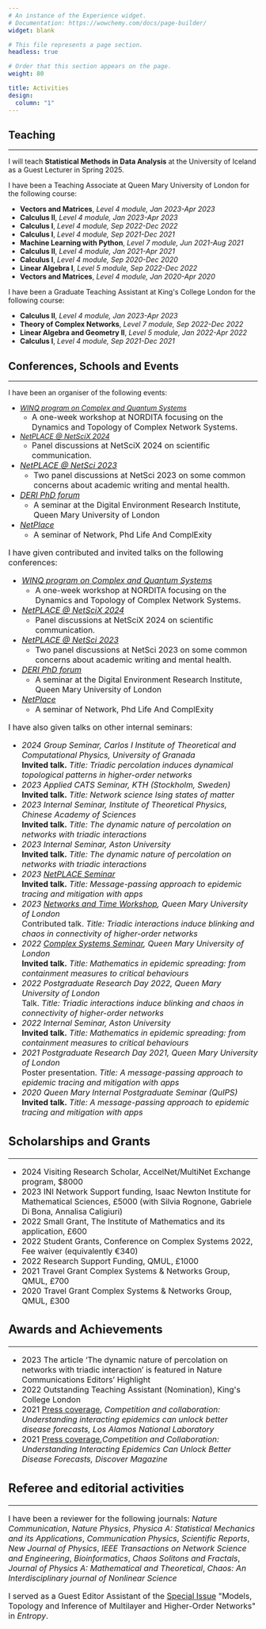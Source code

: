 ```yaml
---
# An instance of the Experience widget.
# Documentation: https://wowchemy.com/docs/page-builder/
widget: blank

# This file represents a page section.
headless: true

# Order that this section appears on the page.
weight: 80

title: Activities
design:
  column: "1"
---
```

## Teaching
***
I will teach **Statistical Methods in Data Analysis** at the University of Iceland as a Guest Lecturer in Spring 2025.

I have been a Teaching Associate at Queen Mary University of London for the following course:
- **Vectors and Matrices**, *Level 4 module, Jan 2023-Apr 2023*
- **Calculus II**, *Level 4 module, Jan 2023-Apr 2023*
- **Calculus I**, *Level 4 module, Sep 2022-Dec 2022*
- **Calculus I**, *Level 4 module, Sep 2021-Dec 2021*
- **Machine Learning with Python**, *Level 7 module, Jun 2021-Aug 2021*
- **Calculus II**, *Level 4 module, Jan 2021-Apr 2021*
- **Calculus I**, *Level 4 module, Sep 2020-Dec 2020*
- **Linear Algebra I**, *Level 5 module, Sep 2022-Dec 2022*
- **Vectors and Matrices**, *Level 4 module, Jan 2020-Apr 2020*

I have been a Graduate Teaching Assistant at King's College London for the following course:
- **Calculus II**, *Level 4 module, Jan 2023-Apr 2023*
- **Theory of Complex Networks**, *Level 7 module, Sep 2022-Dec 2022*
- **Linear Algebra and Geometry II**, *Level 5 module, Jan 2022-Apr 2022*
- **Calculus I**, *Level 4 module, Sep 2021-Dec 2021*

## Conferences, Schools and Events
***
I have been an organiser of the following events:
- *[WINQ program on Complex and Quantum Systems](https://indico.fysik.su.se/event/8139/)*
  - <font size=3> A one-week workshop at NORDITA focusing on the Dynamics and Topology of Complex Network Systems.  </font> 
- *[NetPLACE @ NetSciX 2024](https://sites.google.com/view/netplace/panelsconferences/netscix2024)*
  -  <font size=3> Panel discussions at NetSciX 2024 on scientific communication.
- *[NetPLACE @ NetSci 2023](https://netsci2023.wixsite.com/netsci2023/program)*
  - <font size=3> Two panel discussions at NetSci 2023 on some common concerns about academic writing and mental health.  </font> 
- *[DERI PhD forum](https://www.qmul.ac.uk/deri/networks/deri-phd-forum-/)*
  - <font size=3> A seminar at the Digital Environment Research Institute, Queen Mary University of London </font>
- *[NetPlace](https://netplace.site)*
  - <font size=3> A seminar of Network, Phd Life And ComplExity </font>

I have given contributed and invited talks on the following conferences:
- *[WINQ program on Complex and Quantum Systems](https://indico.fysik.su.se/event/8139/)*
  - <font size=3> A one-week workshop at NORDITA focusing on the Dynamics and Topology of Complex Network Systems.  </font> 
- *[NetPLACE @ NetSciX 2024](https://sites.google.com/view/netplace/panelsconferences/netscix2024)*
  -  <font size=3> Panel discussions at NetSciX 2024 on scientific communication.
- *[NetPLACE @ NetSci 2023](https://netsci2023.wixsite.com/netsci2023/program)*
  - <font size=3> Two panel discussions at NetSci 2023 on some common concerns about academic writing and mental health.  </font> 
- *[DERI PhD forum](https://www.qmul.ac.uk/deri/networks/deri-phd-forum-/)*
  - <font size=3> A seminar at the Digital Environment Research Institute, Queen Mary University of London </font>
- *[NetPlace](https://netplace.site)*
  - <font size=3> A seminar of Network, Phd Life And ComplExity </font>
<!-- 
- *2025 International Workshop “Higher-order interactions: mechanisms, behaviors, and networks” (Erice, Italy)*  
  - <font size=3><b>Invited plenary lecturer.</b></font>
- *2024 [Workshop "Quantitative Methods for Dynamics on Networks"](https://web.cvent.com/event/f7ca64bc-7839-4911-bf0b-f37522c84809/summary), Los Alamos National Laboratory (Los Alamos, US]*  
  - <font size=3><b>Invited talk.</b> *Title: The dynamic nature of percolation on networks with triadic interactions*</font>
- *2024 [Isaac Newton Institute Satellite Programme on “Hypergraphs: theory and applications”](https://www.newton.ac.uk/event/hta/) (London, UK)*
  - <font size=3><b>Invited talk.</b> *Title: The dynamic nature of percolation on networks with triadic interactions*</font>
- *2024 [1st British NetSci Symposium](https://www.netsci.uk/program-31th-may.html) (London, UK)*  
  - <font size=3>Contributed talk. *Title: Triadic percolation induces dynamical topological patterns in higher-order networks*</font>
- *2024 [APS March Meeting 2024](https://march.aps.org/) (Minneapolis, United States)*  
  <font size=3>Contributed talk. *Title: Network science Ising state of matter*</font>
- *2023 [CCS/Italy 2023](https://italy.cssociety.org/index.php/2023/05/23/ccs-italy-conference-2023/) (Naples, Italy)*  
  <font size=3>Contributed talk. *Title: The dynamic nature of percolation on networks with triadic interactions*</font>
- *2023 [NetSci 2023](https://netsci2023.wixsite.com/netsci2023) (Vienna, Austria)*  
  <font size=3>Contributed talk. *Title: The dynamic nature of percolation on networks with triadic interactions*</font>
- *2022 [Conference on Complex Systems 2022](https://www.ccs2022.org/) (Palma de Mallorca, Spain)*  
  <font size=3>Contributed talk. *Title: Triadic interactions induce blinking and chaos in connectivity of higher-order networks*</font>
- *2022 [4th IMA Conference on The Mathematical Challenges of Big Data](https://ima.org.uk/17625/4th-ima-conference-on-the-mathematical-challenges-of-big-data/) (Oxford, United Kingdom)*  
  <font size=3>Contributed talk. *Title: A message-passing approach to epidemic tracing and mitigation with apps*</font>
- *2022 Satellite @ [NetSci2022: Signed Networks and their Applications](https://sites.google.com/view/signednetworkssatellite/home) (Online)*  
  <font size=3><b>Invited talk.</b> *Title: Triadic interactions induce blinking and chaos in connectivity of higher-order networks*</font>
- *2022 Satellite @ [NetSci2022: Higher-order Topology & Dynamics in Complex Networks](http://www-f1.ijs.si/~tadic/Workshops/NetSci22_ssHOTDyn/) (Online)*  
  <font size=3>Contributed talk. *Title: Higher-order percolation processes on multiplex hypergraphs*</font>
- *2021 [Conference on Complex Systems 2021](https://ccs2021.univ-lyon1.fr) (Lyon, France)*  
  <font size=3>Contributed talk. *Title: Higher-order percolation processes on multiplex hypergraphs*</font>
- *2021 Satellite @ [NetSci 2021: TopoNet2021](https://sites.google.com/view/toponets2021/home-page) (Online)*  
  <font size=3>Contributed talk. *Title: Higher-order percolation processes on multiplex hypergraphs*</font>
- *2021 [46th Conference of the Middle European Cooperation in Statistical Physics](https://meco46.sciencesconf.org/) (Online)*  
  <font size=3>Contributed talk. *Title: A message-passing approach to epidemic tracing and mitigation with apps*</font>
- *2020 [Conference on Complex Systems 2020](http://ccs2020.web.auth.gr/) (Online)*  
  <font size=3>Contributed talk. *Title: A message-passing approach to epidemic tracing and mitigation with apps*</font> -->

I have also given talks on other internal seminars:

-  *2024 Group Seminar, Carlos I Institute of Theoretical and Computational Physics, University of Granada*  
  <font size=3><b>Invited talk.</b> *Title: Triadic percolation induces dynamical topological patterns in higher-order networks*</font>
- *2023 Applied CATS Seminar, KTH (Stockholm, Sweden)*  
  <font size=3><b>Invited talk.</b> *Title: Network science Ising states of matter*</font>
- *2023 Internal Seminar, Institute of Theoretical Physics, Chinese Academy of Sciences*  
  <font size=3><b>Invited talk.</b> *Title: The dynamic nature of percolation on networks with triadic interactions*</font>
- *2023 Internal Seminar, Aston University*  
  <font size=3><b>Invited talk.</b> *Title: The dynamic nature of percolation on networks with triadic interactions*</font>
- *2023 [NetPLACE Seminar](https://sites.google.com/view/netplace/)*  
  <font size=3><b>Invited talk.</b> *Title: Message-passing approach to epidemic tracing and mitigation with apps*</font>
- *2023 [Networks and Time Workshop](https://www.monmeetings.org/time_net/), Queen Mary University of London*  
  <font size=3>Contributed talk. *Title: Triadic interactions induce blinking and chaos in connectivity of higher-order networks*</font>
- *2022 [Complex Systems Seminar](https://www.qmul.ac.uk/maths/research/seminars/complex-systems/), Queen Mary University of London*  
  <font size=3><b>Invited talk.</b> *Title: Mathematics in epidemic spreading: from containment measures to critical behaviours*</font>
- *2022 Postgraduate Research Day 2022, Queen Mary University of London*  
  <font size=3>Talk. *Title: Triadic interactions induce blinking and chaos in connectivity of higher-order networks*</font>
- *2022 Internal Seminar, Aston University*  
  <font size=3><b>Invited talk.</b> *Title: Mathematics in epidemic spreading: from containment measures to critical behaviours*</font>
- *2021 Postgraduate Research Day 2021, Queen Mary University of London*  
  <font size=3>Poster presentation. *Title: A message-passing approach to epidemic tracing and mitigation with apps*</font>
- *2020 Queen Mary Internal Postgraduate Seminar (QuIPS)*  
  <font size=3><b>Invited talk.</b> *Title: A message-passing approach to epidemic tracing and mitigation with apps*</font>

## Scholarships and Grants
***
- 2024 Visiting Research Scholar, AccelNet/MultiNet Exchange program, $8000
- 2023 INI Network Support funding, Isaac Newton Institute for Mathematical Sciences, £5000 (with Silvia Rognone, Gabriele Di Bona, Annalisa Caligiuri)
- 2022 Small Grant, The Institute of Mathematics and its application, £600
- 2022 Student Grants, Conference on Complex Systems 2022, Fee waiver (equivalently €340)
- 2022 Research Support Funding, QMUL, £1000
- 2021 Travel Grant Complex Systems \& Networks Group, QMUL, £700
- 2020 Travel Grant Complex Systems \& Networks Group, QMUL, £300

## Awards and Achievements
***
- 2023 The article ‘The dynamic nature of percolation on networks with triadic interaction’ is featured in Nature Communications Editors’ Highlight
- 2022 Outstanding Teaching Assistant (Nomination), King's College London
- 2021 [Press coverage](https://discover.lanl.gov/news/discover-disease-forecasts), *Competition and collaboration: Understanding interacting epidemics can unlock better disease forecasts, Los Alamos National Laboratory*
- 2021 [Press coverage](https://www.discovermagazine.com/technology/competition-and-collaboration-understanding-interacting-epidemics-can-unlock),*Competition and Collaboration: Understanding Interacting Epidemics Can Unlock Better Disease Forecasts, Discover Magazine*

## Referee and editorial activities
***
I have been a reviewer for the following journals:
*Nature Communication*, *Nature Physics*, *Physica A: Statistical Mechanics and its Applications*, *Communication Physics*, *Scientific Reports*, *New Journal of Physics*, *IEEE Transactions on Network Science and Engineering*, *Bioinformatics*, *Chaos Solitons and Fractals*, *Journal of Physics A: Mathematical and Theoretical*, *Chaos: An Interdisciplinary journal of Nonlinear Science*

I served as a Guest Editor Assistant of the [Special Issue](https://www.mdpi.com/journal/entropy/special_issues/587BHCLBQQ) "Models, Topology and Inference of Multilayer and Higher-Order Networks" in *Entropy*.